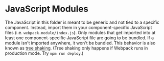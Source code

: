 # JavaScript Modules

The JavaScript in this folder is meant to be generic and not tied to a specific component. Instead, import them in your component-specific JavaScript files (i.e. `webpack.module/index.js`). Only modules that get imported into at least one component-specific JavaScript file are going to be bundled. If a module isn't imported anywhere, it won't be bundled. This behavior is also known as [tree shaking](https://webpack.js.org/guides/tree-shaking/). (Tree shaking only happens if Webpack runs in production mode. Try `npm run deploy`.)
